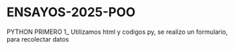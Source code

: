# ENSAYOS-2025-POO
PYTHON PRIMERO 1_ Utilizamos html y codigos py, se realizo un formulario, para recolectar datos 
